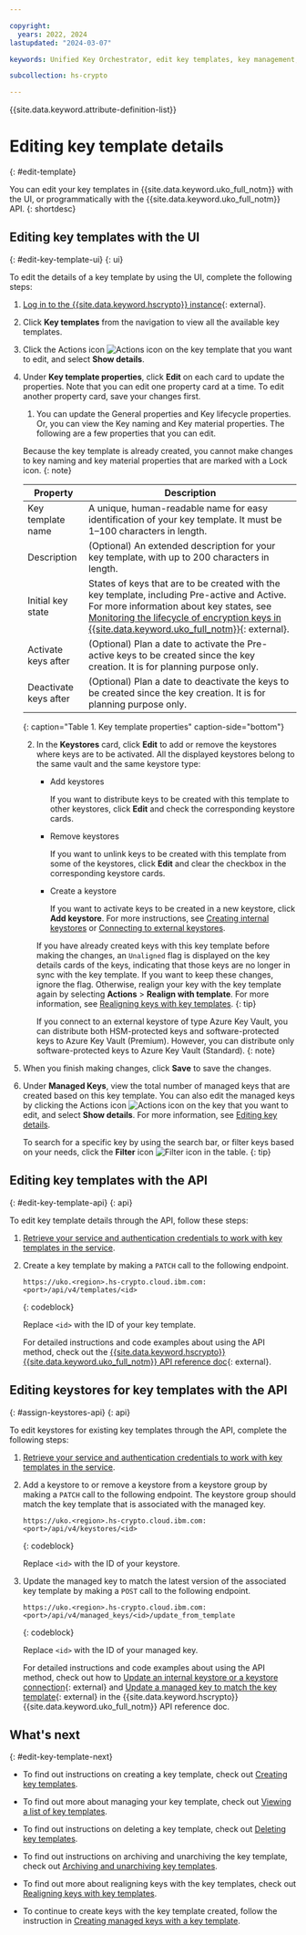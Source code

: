 ```yaml
---

copyright:
  years: 2022, 2024
lastupdated: "2024-03-07"

keywords: Unified Key Orchestrator, edit key templates, key management, kms keys, UKO

subcollection: hs-crypto

---
```


{{site.data.keyword.attribute-definition-list}}



# Editing key template details
{: #edit-template}

You can edit your key templates in {{site.data.keyword.uko_full_notm}} with the UI, or programmatically with the {{site.data.keyword.uko_full_notm}} API.
{: shortdesc}

## Editing key templates with the UI
{: #edit-key-template-ui}
{: ui}

To edit the details of a key template by using the UI, complete the following steps:

1. [Log in to the {{site.data.keyword.hscrypto}} instance](https://cloud.ibm.com/login){: external}.
2. Click **Key templates** from the navigation to view all the available key templates. 
3. Click the Actions icon ![Actions icon](../icons/action-menu-icon.svg "Actions") on the key template that you want to edit, and select **Show details**.
4. Under **Key template properties**, click **Edit** on each card to update the properties. Note that you can edit one property card at a time. To edit another property card, save your changes first.
    
    1. You can update the General properties and Key lifecycle properties. Or, you can view the Key naming and Key material properties. The following are a few properties that you can edit.

    Because the key template is already created, you cannot make changes to key naming and key material properties that are marked with a Lock icon.
    {: note}

    |       Property	     |                         Description                       |
    |----------------------|-----------------------------------------------------------|  
    | Key template name    | A unique, human-readable name for easy identification of your key template. It must be 1–100 characters in length.| 
    | Description          | (Optional) An extended description for your key template, with up to 200 characters in length. |
    | Initial key state        | States of keys that are to be created with the key template, including Pre-active and Active. For more information about key states, see [Monitoring the lifecycle of encryption keys in {{site.data.keyword.uko_full_notm}}](/docs/hs-crypto?topic=hs-crypto-uko-key-states){: external}.  |
    | Activate keys after  | (Optional) Plan a date to activate the Pre-active keys to be created since the key creation. It is for planning purpose only.|
    | Deactivate keys after| (Optional) Plan a date to deactivate the keys to be created since the key creation. It is for planning purpose only. |
    {: caption="Table 1. Key template properties" caption-side="bottom"}

    2. In the **Keystores** card, click **Edit** to add or remove the keystores where keys are to be activated. All the displayed keystores belong to the same vault and the same keystore type:

         - Add keystores
    
           If you want to distribute keys to be created with this template to other keystores, click **Edit** and check the corresponding keystore cards. 

         - Remove keystores

           If you want to unlink keys to be created with this template from some of the keystores, click **Edit** and clear the checkbox in the corresponding keystore cards. 
        
         - Create a keystore
    
           If you want to activate keys to be created in a new keystore, click **Add keystore**. For more instructions, see [Creating internal keystores](/docs/hs-crypto?topic=hs-crypto-create-internal-keystores) or [Connecting to external keystores](/docs/hs-crypto?topic=hs-crypto-connect-external-keystores).
    
        If you have already created keys with this key template before making the changes, an `Unaligned` flag is displayed on the key details cards of the keys, indicating that those keys are no longer in sync with the key template. If you want to keep these changes, ignore the flag. Otherwise, realign your key with the key template again by selecting **Actions** > **Realign with template**. For more information, see [Realigning keys with key templates](/docs/hs-crypto?topic=hs-crypto-align-key). 
        {: tip}

        
        If you connect to an external keystore of type Azure Key Vault, you can distribute both HSM-protected keys and software-protected keys to Azure Key Vault (Premium). However, you can distribute only software-protected keys to Azure Key Vault (Standard). 
        {: note}
        

5. When you finish making changes, click **Save** to save the changes. 

7. Under **Managed Keys**, view the total number of managed keys that are created based on this key template. You can also edit the managed keys by clicking the Actions icon ![Actions icon](../icons/action-menu-icon.svg "Actions") on the key that you want to edit, and select **Show details**. For more information, see [Editing key details](/docs/hs-crypto?topic=hs-crypto-edit-kms-keys&interface=ui).

    To search for a specific key by using the search bar, or filter keys based on your needs, click the **Filter** icon ![Filter icon](../icons/filter.svg "Filter") in the table. 
    {: tip}


## Editing key templates with the API
{: #edit-key-template-api}
{: api}

To edit key template details through the API, follow these steps:

1. [Retrieve your service and authentication credentials to work with key templates in the service](/docs/hs-crypto?topic=hs-crypto-set-up-uko-api).
   
2. Create a key template by making a `PATCH` call to the following endpoint.
    
    ```
    https://uko.<region>.hs-crypto.cloud.ibm.com:<port>/api/v4/templates/<id>
    ```
    {: codeblock}

    Replace `<id>` with the ID of your key template.

    For detailed instructions and code examples about using the API method, check out the [{{site.data.keyword.hscrypto}} {{site.data.keyword.uko_full_notm}} API reference doc](/apidocs/uko#update-key-template){: external}.

## Editing keystores for key templates with the API
{: #assign-keystores-api}
{: api}

To edit keystores for existing key templates through the API, complete the following steps:

1. [Retrieve your service and authentication credentials to work with key templates in the service](/docs/hs-crypto?topic=hs-crypto-set-up-uko-api).
   
2. Add a keystore to or remove a keystore from a keystore group by making a `PATCH` call to the following endpoint. The keystore group should match the key template that is associated with the managed key.

    ```
    https://uko.<region>.hs-crypto.cloud.ibm.com:<port>/api/v4/keystores/<id>
    ```
    {: codeblock}

    Replace `<id>` with the ID of your keystore.

3. Update the managed key to match the latest version of the associated key template by making a `POST` call to the following endpoint.

    ```
    https://uko.<region>.hs-crypto.cloud.ibm.com:<port>/api/v4/managed_keys/<id>/update_from_template
    ```
    {: codeblock}

    Replace `<id>` with the ID of your managed key.

    For detailed instructions and code examples about using the API method, check out how to [Update an internal keystore or a keystore connection](/apidocs/uko#update-keystore){: external} and [Update a managed key to match the key template](/apidocs/uko#update-managed-key-from-template){: external} in the {{site.data.keyword.hscrypto}} {{site.data.keyword.uko_full_notm}} API reference doc.

## What's next
{: #edit-key-template-next}

- To find out instructions on creating a key template, check out [Creating key templates](/docs/hs-crypto?topic=hs-crypto-create-template&interface=ui).

- To find out more about managing your key template, check out [Viewing a list of key templates](/docs/hs-crypto?topic=hs-crypto-view-key-template&interface=ui).
  
- To find out instructions on deleting a key template, check out [Deleting key templates](/docs/hs-crypto?topic=hs-crypto-delete-template&interface=ui).

- To find out instructions on archiving and unarchiving the key template, check out [Archiving and unarchiving key templates](/docs/hs-crypto?topic=hs-crypto-archive-template&interface=ui). 

- To find out more about realigning keys with the key templates, check out [Realigning keys with key templates](/docs/hs-crypto?topic=hs-crypto-align-key&interface=ui).

- To continue to create keys with the key template created, follow the instruction in [Creating managed keys with a key template](/docs/hs-crypto?topic=hs-crypto-create-managed-keys&interface=ui#create-managed-keys-template-ui&interface=ui).

